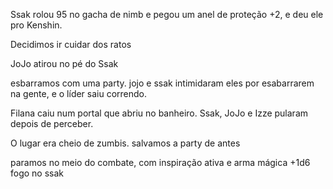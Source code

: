 Ssak rolou 95 no gacha de nimb e pegou um anel de proteção +2, e deu ele pro Kenshin.

Decidimos ir cuidar dos ratos

JoJo atirou no pé do Ssak

esbarramos com uma party. jojo e ssak intimidaram eles por esabarrarem na gente, e o líder saiu correndo.

Filana caiu num portal que abriu no banheiro. Ssak, JoJo e Izze pularam depois de perceber.

O lugar era cheio de zumbis. salvamos a party de antes

paramos no meio do combate, com inspiração ativa e arma mágica +1d6 fogo no ssak
